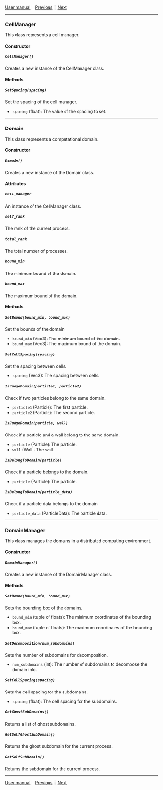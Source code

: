 ###

[User manual](user_manual.md)
┊ [Previous](ref_dem.md)
┊ [Next](ref_fem.md)

-------

### CellManager

This class represents a cell manager.

#### Constructor

##### `CellManager()`

Creates a new instance of the CellManager class.

#### Methods

##### `SetSpacing(spacing)`

Set the spacing of the cell manager.

- `spacing` (float): The value of the spacing to set.

-----  
               
### Domain

This class represents a computational domain.

#### Constructor

##### `Domain()`

Creates a new instance of the Domain class.

#### Attributes

##### `cell_manager`

An instance of the CellManager class.

##### `self_rank`

The rank of the current process.

##### `total_rank`

The total number of processes.

##### `bound_min`

The minimum bound of the domain.

##### `bound_max`

The maximum bound of the domain.

#### Methods

##### `SetBound(bound_min, bound_max)`

Set the bounds of the domain.

- `bound_min` (Vec3): The minimum bound of the domain.
- `bound_max` (Vec3): The maximum bound of the domain.

##### `SetCellSpacing(spacing)`

Set the spacing between cells.

- `spacing` (Vec3): The spacing between cells.

##### `IsJudgeDomain(particle1, particle2)`

Check if two particles belong to the same domain.

- `particle1` (Particle): The first particle.
- `particle2` (Particle): The second particle.

##### `IsJudgeDomain(particle, wall)`

Check if a particle and a wall belong to the same domain.

- `particle` (Particle): The particle.
- `wall` (Wall): The wall.

##### `IsBelongToDomain(particle)`

Check if a particle belongs to the domain.

- `particle` (Particle): The particle.

##### `IsBelongToDomain(particle_data)`

Check if a particle data belongs to the domain.

- `particle_data` (ParticleData): The particle data. 

-----

### DomainManager

This class manages the domains in a distributed computing environment.

#### Constructor

##### `DomainManager()`

Creates a new instance of the DomainManager class.

#### Methods

##### `SetBound(bound_min, bound_max)`

Sets the bounding box of the domains.

- `bound_min` (tuple of floats): The minimum coordinates of the bounding box.
- `bound_max` (tuple of floats): The maximum coordinates of the bounding box.

##### `SetDecomposition(num_subdomains)`

Sets the number of subdomains for decomposition.

- `num_subdomains` (int): The number of subdomains to decompose the domain into.

##### `SetCellSpacing(spacing)`

Sets the cell spacing for the subdomains.

- `spacing` (float): The cell spacing for the subdomains.

##### `GetGhostSubDomains()`

Returns a list of ghost subdomains.

##### `GetSelfGhostSubDomain()`

Returns the ghost subdomain for the current process.

##### `GetSelfSubDomain()`

Returns the subdomain for the current process.

-------

[User manual](user_manual.md)
┊ [Previous](ref_dem.md)
┊ [Next](ref_fem.md)